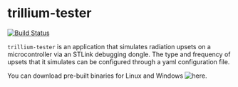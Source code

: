 # trillium-tester

[![Build Status](https://travis-ci.org/UBCOrbit/trillium-tester.svg?branch=master)](https://travis-ci.org/UBCOrbit/trillium-tester)

`trillium-tester` is an application that simulates radiation upsets on
a microcontroller via an STLink debugging dongle.  The type and
frequency of upsets that it simulates can be configured through a yaml
configuration file.

You can download pre-built binaries for Linux and Windows
![here](https://github.com/UBCOrbit/trillium-tester/releases/latest).
